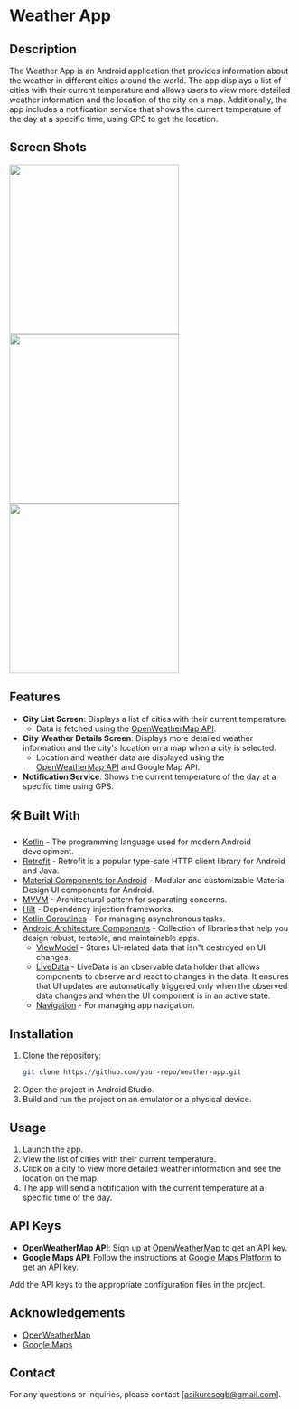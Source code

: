 # Weather App

## Description

The Weather App is an Android application that provides information about the weather in different cities around the world. The app displays a list of cities with their current temperature and allows users to view more detailed weather information and the location of the city on a map. Additionally, the app includes a notification service that shows the current temperature of the day at a specific time, using GPS to get the location.


## Screen Shots
<img src="https://asikur-android-projects.s3.ap-southeast-2.amazonaws.com/weatherApp/photo_2024-06-09_01-38-22.jpg" width="300">      <img src="https://asikur-android-projects.s3.ap-southeast-2.amazonaws.com/weatherApp/photo_2024-06-09_01-38-22+(2).jpg" width="300">      <img src="https://asikur-android-projects.s3.ap-southeast-2.amazonaws.com/weatherApp/photo_2024-06-09_01-38-22+(4).jpg" width="300">




## Features

- **City List Screen**: Displays a list of cities with their current temperature.
  - Data is fetched using the [OpenWeatherMap API](http://api.openweathermap.org/data/2.5/find?lat=23.68&lon=90.35&cnt=50&appid=e384f9ac095b2109c751d95296f8ea76).
- **City Weather Details Screen**: Displays more detailed weather information and the city's location on a map when a city is selected.
  - Location and weather data are displayed using the [OpenWeatherMap API](https://openweathermap.org/current) and Google Map API.
- **Notification Service**: Shows the current temperature of the day at a specific time using GPS.


## 🛠 Built With

- [Kotlin](https://kotlinlang.org/docs/home.html) - The programming language used for modern Android development.
- [Retrofit](https://square.github.io/retrofit/) - Retrofit is a popular type-safe HTTP client library for Android and Java.
- [Material Components for Android](https://github.com/material-components/material-components-android) - Modular and customizable Material Design UI components for Android.
- [MVVM](https://en.wikipedia.org/wiki/Model%E2%80%93view%E2%80%93viewmodel) - Architectural pattern for separating concerns.
- [Hilt](https://developer.android.com/training/dependency-injection/hilt-android) - Dependency injection frameworks.
- [Kotlin Coroutines](https://developer.android.com/kotlin/coroutines) - For managing asynchronous tasks.
- [Android Architecture Components](https://developer.android.com/topic/libraries/architecture) -
  Collection of libraries that help you design robust, testable, and maintainable apps.
    - [ViewModel](https://developer.android.com/topic/libraries/architecture/viewmodel) - Stores
      UI-related data that isn"t destroyed on UI changes.
    - [LiveData](https://developer.android.com/topic/libraries/architecture/livedata) - LiveData is an observable data holder that allows components to observe and react to changes in the data. It ensures that UI updates are automatically triggered only when the observed data changes and when the UI component is in an active state.
    - [Navigation](https://developer.android.com/jetpack/androidx/releases/navigation) - For managing app navigation.




## Installation

1. Clone the repository:
   ```bash
   git clone https://github.com/your-repo/weather-app.git
2. Open the project in Android Studio.
3. Build and run the project on an emulator or a physical device.

## Usage

1. Launch the app.
2. View the list of cities with their current temperature.
3. Click on a city to view more detailed weather information and see the location on the map.
4. The app will send a notification with the current temperature at a specific time of the day.

## API Keys

- **OpenWeatherMap API**: Sign up at [OpenWeatherMap](https://home.openweathermap.org/users/sign_up) to get an API key.
- **Google Maps API**: Follow the instructions at [Google Maps Platform](https://developers.google.com/maps/documentation/android-sdk/get-api-key) to get an API key.

Add the API keys to the appropriate configuration files in the project.


## Acknowledgements

- [OpenWeatherMap](https://openweathermap.org/current)
- [Google Maps](https://developers.google.com/maps/documentation)

## Contact

For any questions or inquiries, please contact [asikurcsegb@gmail.com].
